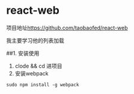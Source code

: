 # react-web

项目地址<https://github.com/taobaofed/react-web>

我主要学习他的列表加载

##1. 安装使用

1. clode && cd 进项目
2. 安装webpack
  
  `sudo npm install -g webpack`
